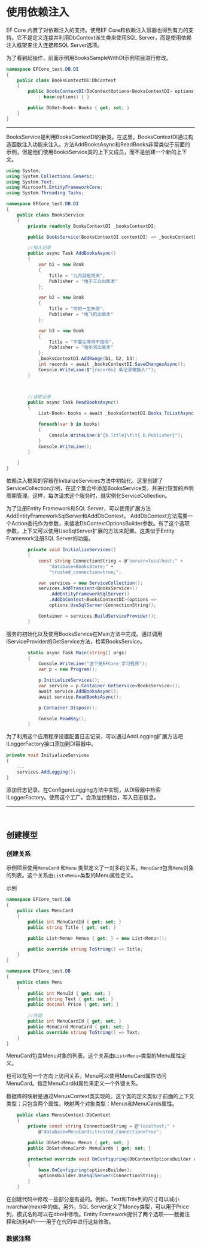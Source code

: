 # 使用依赖注入
EF Core 内置了对依赖注入的支持。使用EF Core和依赖注入容器也得到有力的支持。它不是定义连接并利用DbContext派生类来使用SQL Server，而是使用依赖注入框架来注入连接和SQL Server选项。

为了看到起操作，前面示例用BooksSampleWithDI示例项目进行修改。

```csharp
namespace EFCore_test.DB.DI
{
    public class BooksContextDI:DbContext
    {
        public BooksContextDI(DbContextOptions<BooksContextDI> options)
            : base(options) { }

        public DbSet<Book> Books { get; set; }
    }
}
```

<hr>
BooksService是利用BooksContextDI的新类。在这里，BooksContextDI通过构造函数注入功能来注入。方法AddBooksAsync和ReadBooks非常类似于前面的示例，但是他们使用BooksService类的上下文成员，而不是创建一个新的上下文。

```csharp
using System;
using System.Collections.Generic;
using System.Text;
using Microsoft.EntityFrameworkCore;
using System.Threading.Tasks;

namespace EFCore_test.DB.DI
{
    public class BooksService
    {
        private readonly BooksContextDI _booksContextDI;

        public BooksService(BooksContextDI contextDI) => _booksContextDI = contextDI;

        //插入记录
        public async Task AddBooksAsync()
        {
            var b1 = new Book
            {
                Title = "九月就是雨天",
                Publisher = "电子工业出版本"
            };

            var b2 = new Book
            {
                Title = "你的一生失败",
                Publisher = "电飞机出版本"
            };

            var b3 = new Book
            {
                Title = "不要在等待不值得",
                Publisher = "哈尔滨出版本"
            };
            _booksContextDI.AddRange(b1, b2, b3);
            int records = await _booksContextDI.SaveChangesAsync();
            Console.WriteLine($"{records} 条记录被插入!");
        }



        //读取记录
        public async Task ReadBooksAsync()
        {
            List<Book> books = await _booksContextDI.Books.ToListAsync();

            foreach(var b in books)
            {
                Console.WriteLine($"{b.Title}\t\t{ b.Publisher}");
            }
            Console.WriteLine();
        }

    }
}
```


依赖注入框架的容器在InitializeServices方法中初始化。这里创建了ServiceCollection示例，在这个集合中添加BooksService类，并进行短暂的声明周期管理。这样，每次请求这个服务时，就实例化ServiceCollection。

为了注册Entity Framework和SQL Server，可以使用扩展方法AddEntityFrameworkSqlServer和AddDbContext。
AddDbContext方法需要一个Action委托作为参数，来接收DbContextOptionsBuilder参数。有了这个选项参数，上下文可以使用UseSqlServer扩展的方法来配置。这类似于Entity Framework注册SQL Server的功能。

```csharp
        private void InitializeServices()
        {
            const string ConnectionString = @"server=localhost;" +
                "database=BooksStore;" +
                "trusted_connection=true;";

            var services = new ServiceCollection();
            services.AddTransient<BooksService>()
                .AddEntityFrameworkSqlServer()
                .AddDbContext<BooksContextDI>(options =>
                options.UseSqlServer(ConnectionString));

            Container = services.BuildServiceProvider();
        }
```

服务的初始化以及使用BooksService在Main方法中完成。通过调用IServiceProvider的GetService方法，检索BooksService。

```csharp
        static async Task Main(string[] args)
        {
            Console.WriteLine("这个是EFCore 学习程序");
            var p = new Program();

            p.InitializeServices();
            var service = p.Container.GetService<BooksService>();
            await service.AddBooksAsync();
            await service.ReadBooksAsync();

            p.Container.Dispose();

            Console.ReadKey();
        }
```

为了利用这个应用程序设置配置日志记录，可以通过AddLogging扩展方法吧ILoggerFactory接口添加到DI容器中。

```csharp
private void InitializeServices
{
    ...
    services.AddLogging();
}
```
添加日志记录。在ConfigureLogging方法中实现，从DI容器中检索ILoggerFactory。使用这个工厂，会添加控制台，写入日志信息。



<hr>
<br>

## 创建模型

### 创建关系
示例项目使用`MenuCard` 和`Menu` 类型定义了一对多的关系。`MenuCard`包含`Menu`对象的列表。这个关系由`List<Menu>`类型的Menu属性定义。


示例
```csharp
namespace EFCore_test.DB
{
    public class MenuCard
    {
        public int MenuCardId { get; set; }
        public string Title { get; set; }

        public List<Menu> Menus { get; } = new List<Menu>();

        public override string ToString() => Title;
    }
}
```


```csharp
namespace EFCore_test.DB
{
    public class Menu
    {
        public int MenuId { get; set; }
        public string Text { get; set; }
        public decimal Price { get; set; }
        
        //外键
        public int MenuCardId { get; set; }
        public MenuCard MenuCard { get; set; }
        public override string ToString() => Text;
    }
}
```
MenuCard包含Menu对象的列表。这个关系由`List<Menu>`类型的Menu属性定义。

也可以在另一个方向上访问关系，Menu可以使用MenuCard属性访问MenuCard。指定MenuCardId属性来定义一个外键关系。

数据库的映射是通过MenusContext类实现的。这个类的定义类似于前面的上下文类型；只包含两个属性，映射两个对象类型：Menus和MenuCards属性。

```csharp
    public class MenusContext:DbContext
    {
        private const string ConnectionString = @"localhost;" +
            @"database=MenuCards;trusted_Connection=True";

        public DbSet<Menu> Menus { get; set; }
        public DbSet<MenuCard> MenuCards { get; set; }

        protected override void OnConfiguring(DbContextOptionsBuilder optionsBuilder)
        {
            base.OnConfiguring(optionsBuilder);
            optionsBuilder.UseSqlServer(ConnectionString);
        }
    }
```

在创建代码中修改一些部分是有益的。例如，Text和Title列的尺寸可以减小nvarchar(max)中的值。另外，SQL Server定义了Money类型，可以用于Price列，模式名称可以在dbo中修改。Entity Framework提供了两个选项——数据注释和流利API——用于在代码中进行这些修改。

### 数据注释